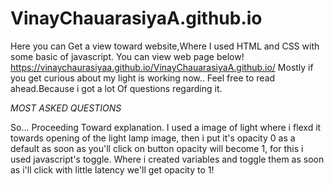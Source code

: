# VinayChauarasiyaA.github.io
Here you can Get a view toward website,Where I used HTML and CSS with some basic of javascript.
You can view web page below!
https://vinaychaurasiyaa.github.io/VinayChauarasiyaA.github.io/
Mostly if you get curious about my light is working now.. Feel free to read ahead.Because i got a lot Of questions regarding it.

*MOST ASKED QUESTIONS*



So... Proceeding Toward explanation. I used a image of light where i flexd it towards opening of the light lamp image, then i put it's opacity 0 as a default as soon
as you'll click on button opacity will become 1, for this i used javascript's toggle. Where i created variables and toggle them as soon as i'll click with little latency
we'll get opacity to 1!
